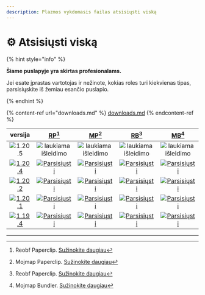 ```yaml
---
description: Plazmos vykdomasis failas atsisiųsti viską
---
```


# ⚙️ Atsisiųsti viską

{% hint style="info" %}

**Šiame puslapyje yra skirtas profesionalams.**

Jei esate įprastas vartotojas ir nežinote, kokias roles turi kiekvienas tipas,
parsisiųskite iš žemiau esančio puslapio.

{% endhint %}

{% content-ref url="downloads.md" %}
[downloads.md](downloads.md)
{% endcontent-ref %}

[wtr]: https://badge.plazmamc.org/0/Laukiantis%20išleidimo

|                                      versija                                      |                                 [RP](#user-content-fn-1)[^1]                                 |                                 [MP](#user-content-fn-2)[^2]                                 |                                 [RB](#user-content-fn-3)[^3]                                 |                                 [MB](#user-content-fn-4)[^4]                                 |
| :-------------------------------------------------------------------------------: | :------------------------------------------------------------------------------------------: | :------------------------------------------------------------------------------------------: | :------------------------------------------------------------------------------------------: | :------------------------------------------------------------------------------------------: |
|                   ![1.20.5](https://badge.plazmamc.org/0/1.20.5)                  |                                  ![laukiama išleidimo][wtr]                                  |                                  ![laukiama išleidimo][wtr]                                  |                                  ![laukiama išleidimo][wtr]                                  |                                  ![laukiama išleidimo][wtr]                                  |
| [![1.20.4](https://badge.plazmamc.org/2/1.20.4)](https://git.plazmamc.org/1.20.4) | [![Parsisiųsti](https://badge.plazmamc.org/1/Parsisiųsti)](https://dl.plazmamc.org/1.20.4/0) | [![Parsisiųsti](https://badge.plazmamc.org/1/Parsisiųsti)](https://dl.plazmamc.org/1.20.4/1) | [![Parsisiųsti](https://badge.plazmamc.org/1/Parsisiųsti)](https://dl.plazmamc.org/1.20.4/2) | [![Parsisiųsti](https://badge.plazmamc.org/1/Parsisiųsti)](https://dl.plazmamc.org/1.20.4/3) |
| [![1.20.2](https://badge.plazmamc.org/6/1.20.2)](https://git.plazmamc.org/1.20.2) | [![Parsisiųsti](https://badge.plazmamc.org/1/Parsisiųsti)](https://dl.plazmamc.org/1.20.2/0) | [![Parsisiųsti](https://badge.plazmamc.org/1/Parsisiųsti)](https://dl.plazmamc.org/1.20.2/1) | [![Parsisiųsti](https://badge.plazmamc.org/1/Parsisiųsti)](https://dl.plazmamc.org/1.20.2/2) | [![Parsisiųsti](https://badge.plazmamc.org/1/Parsisiųsti)](https://dl.plazmamc.org/1.20.2/3) |
| [![1.20.1](https://badge.plazmamc.org/4/1.20.1)](https://git.plazmamc.org/1.20.1) | [![Parsisiųsti](https://badge.plazmamc.org/1/Parsisiųsti)](https://dl.plazmamc.org/1.20.1/0) | [![Parsisiųsti](https://badge.plazmamc.org/1/Parsisiųsti)](https://dl.plazmamc.org/1.20.1/1) | [![Parsisiųsti](https://badge.plazmamc.org/1/Parsisiųsti)](https://dl.plazmamc.org/1.20.1/2) | [![Parsisiųsti](https://badge.plazmamc.org/1/Parsisiųsti)](https://dl.plazmamc.org/1.20.1/3) |
| [![1.19.4](https://badge.plazmamc.org/4/1.19.4)](https://git.plazmamc.org/1.19.4) | [![Parsisiųsti](https://badge.plazmamc.org/1/Parsisiųsti)](https://dl.plazmamc.org/1.19.4/0) | [![Parsisiųsti](https://badge.plazmamc.org/1/Parsisiųsti)](https://dl.plazmamc.org/1.19.4/1) | [![Parsisiųsti](https://badge.plazmamc.org/1/Parsisiųsti)](https://dl.plazmamc.org/1.19.4/2) | [![Parsisiųsti](https://badge.plazmamc.org/1/Parsisiųsti)](https://dl.plazmamc.org/1.19.4/3) |

***

[^1]: Reobf Paperclip. [Sužinokite daugiau](../administration/getting-started#id-2)

[^2]: Mojmap Paperclip. [Sužinokite daugiau](../administration/getting-started#id-2)

[^3]: Reobf Paperclip. [Sužinokite daugiau](../administration/getting-started#id-2)

[^4]: Mojmap Bundler. [Sužinokite daugiau](../administration/getting-started#id-2)
